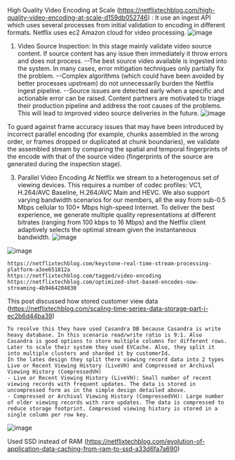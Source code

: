 High Quality Video Encoding at Scale (https://netflixtechblog.com/high-quality-video-encoding-at-scale-d159db052746) : 
    It use an ingest API which uses several processes from initial validation to encoding in different formats. Netflix uses ec2 Amazon cloud for video processing.
    ![image](https://github.com/saikatHi6/ConceptDoc/assets/4381376/9ff8651e-421a-4f00-b937-4c4b874f752c)


1. Video Source Inspection: In this stage mainly validate video source content. If source content has any issue then immediately it throw errors and does not process.
   --The best source video available is ingested into the system. In many cases, error mitigation techniques only partially fix the problem.
    --Complex algorithms (which could have been avoided by better processes upstream) do not unnecessarily burden the Netflix ingest pipeline.
   --Source issues are detected early when a specific and actionable error can be raised.
Content partners are motivated to triage their production pipeline and address the root causes of the problems. This will lead to improved video source deliveries in the future.
![image](https://github.com/saikatHi6/ConceptDoc/assets/4381376/e08dbf94-3896-4403-9561-ec2dd7d5f124)

To guard against frame accuracy issues that may have been introduced by incorrect parallel encoding (for example, chunks assembled in the wrong order, or frames dropped or duplicated at chunk boundaries), we validate the assembled stream by comparing the spatial and temporal fingerprints of the encode with that of the source video (fingerprints of the source are generated during the inspection stage).

3. Parallel Video Encoding
   At Netflix we stream to a heterogenous set of viewing devices. This requires a number of codec profiles: VC1, H.264/AVC Baseline, H.264/AVC Main and HEVC. We also support varying bandwidth scenarios for our members, all the way from sub-0.5 Mbps cellular to 100+ Mbps high-speed Internet. To deliver the best experience, we generate multiple quality representations at different bitrates (ranging from 100 kbps to 16 Mbps) and the Netflix client adaptively selects the optimal stream given the instantaneous bandwidth.
     ![image](https://github.com/saikatHi6/ConceptDoc/assets/4381376/a9bb2cbd-2855-4757-866c-d28bc6630cb2)


![image](https://github.com/saikatHi6/ConceptDoc/assets/4381376/2ef38cd6-e3bc-4cd0-90cf-b0fa7ce7107f)

	https://netflixtechblog.com/keystone-real-time-stream-processing-platform-a3ee651812a
	https://netflixtechblog.com/tagged/video-encoding
	https://netflixtechblog.com/optimized-shot-based-encodes-now-streaming-4b9464204830

This post discussed how stored customer view data (https://netflixtechblog.com/scaling-time-series-data-storage-part-i-ec2b6d44ba39)

	To resolve this they have used Casandra DB because Casandra is write heavy database. In this scenario read/write ratio is 9:1. Also Casandra is good options to store multiple columns for different rows. Later to scale their system they used EVCache. Also, they split it into multiple clusters and sharded it by customerId.  
 	In the lates design they split there viewing record data into 2 types Live or Recent Viewing History (LiveVH) and Compressed or Archival Viewing History (CompressedVH)
  	- Live or Recent Viewing History (LiveVH): Small number of recent viewing records with frequent updates. The data is stored in uncompressed form as in the simple design detailed above.
	- Compressed or Archival Viewing History (CompressedVH): Large number of older viewing records with rare updates. The data is compressed to reduce storage footprint. Compressed viewing history is stored in a single column per row key.

 
![image](https://github.com/saikatHi6/ConceptDoc/assets/4381376/0542b43a-f9e6-49e0-948c-7c58914c1416)

Used SSD instead of RAM (https://netflixtechblog.com/evolution-of-application-data-caching-from-ram-to-ssd-a33d6fa7a690)
